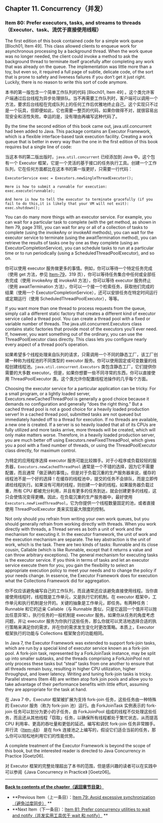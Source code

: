 ## Chapter 11. Concurrency（并发）

### Item 80: Prefer executors, tasks, and streams to threads（Executor、task、流优于直接使用线程）

The first edition of this book contained code for a simple work queue [Bloch01, Item 49]. This class allowed clients to
enqueue work for asynchronous processing by a background thread. When the work queue was no longer needed, the client
could invoke a method to ask the background thread to terminate itself gracefully after completing any work that was
already on the queue. The implementation was little more than a toy, but even so, it required a full page of subtle,
delicate code, of the sort that is prone to safety and liveness failures if you don’t get it just right. Luckily, there
is no reason to write this sort of code anymore.

本书的第一版包含一个简单工作队列的代码 [Bloch01, Item 49]
。这个类允许客户端通过后台线程为异步处理排队。当不再需要工作队列时，客户端可以调用一个方法，要求后台线程在完成队列上的任何工作后优雅地终止自己。这个实现只不过是一个玩具，但即便如此，它也需要一整页的代码，如果你做得不对，就很容易出现安全和活性失败。幸运的是，没有理由再编写这种代码了。

By the time the second edition of this book came out, java.util.concurrent had been added to Java. This package contains
an Executor Framework, which is a flexible interface-based task execution facility. Creating a work queue that is better
in every way than the one in the first edition of this book requires but a single line of code:

当这本书的第二版出版时，`java.util.concurrent` 已经添加到 Java 中。这个包有一个 Executor
框架，它是一个灵活的基于接口的任务执行工具。创建一个工作队列，它在任何方面都比在这本书的第一版更好，只需要一行代码：

```
ExecutorService exec = Executors.newSingleThreadExecutor();

Here is how to submit a runnable for execution:
exec.execute(runnable);

And here is how to tell the executor to terminate gracefully (if you fail to do this,it is likely that your VM will not exit):
exec.shutdown();
```

You can do many more things with an executor service. For example, you can wait for a particular task to complete (with
the get method, as shown in Item 79, page 319), you can wait for any or all of a collection of tasks to complete (using
the invokeAny or invokeAll methods), you can wait for the executor service to terminate (using the awaitTermination
method), you can retrieve the results of tasks one by one as they complete (using an ExecutorCompletionService), you can
schedule tasks to run at a particular time or to run periodically (using a ScheduledThreadPoolExecutor), and so on.

你可以使用 executor 服务做更多的事情。例如，你可以等待一个特定任务完成（使用 get
方法，参见 [Item-79](../Chapter-11/Chapter-11-Item-79-Avoid-excessive-synchronization.md)，319 页），你可以等待任务集合中任何或全部任务完成（使用
invokeAny 或 invokeAll 方法），你可以等待 executor 服务终止（使用 awaitTermination 方法），你可以一个接一个检索任务，获取他们完成的结果（使用一个
ExecutorCompletionService），还可以安排任务在特定时间运行或定期运行（使用 ScheduledThreadPoolExecutor），等等。

If you want more than one thread to process requests from the queue, simply call a different static factory that creates
a different kind of executor service called a thread pool. You can create a thread pool with a fixed or variable number
of threads. The java.util.concurrent.Executors class contains static factories that provide most of the executors you’ll
ever need. If, however, you want something out of the ordinary, you can use the ThreadPoolExecutor class directly. This
class lets you configure nearly every aspect of a thread pool’s operation.

如果希望多个线程处理来自队列的请求，只需调用一个不同的静态工厂，该工厂创建一种称为线程池的不同类型的 executor
服务。你可以使用固定或可变数量的线程创建线程池。`java.util.concurrent.Executors` 类包含静态工厂，它们提供你需要的大多数
executor。但是，如果你想要一些不同寻常的东西，你可以直接使用 ThreadPoolExecutor 类。这个类允许你配置线程池操作的几乎每个方面。

Choosing the executor service for a particular application can be tricky. For a small program, or a lightly loaded
server, Executors.newCachedThreadPool is generally a good choice because it demands no configuration and generally “does
the right thing.” But a cached thread pool is not a good choice for a heavily loaded production server! In a cached
thread pool, submitted tasks are not queued but immediately handed off to a thread for execution. If no threads are
available, a new one is created. If a server is so heavily loaded that all of its CPUs are fully utilized and more tasks
arrive, more threads will be created, which will only make matters worse. Therefore, in a heavily loaded production
server, you are much better off using Executors.newFixedThreadPool, which gives you a pool with a fixed number of
threads, or using the ThreadPoolExecutor class directly, for maximum control.

为特定的应用程序选择 executor 服务可能比较棘手。对于小程序或负载较轻的服务器，`Executors.newCachedThreadPool`
通常是一个不错的选择，因为它不需要配置，而且通常「做正确的事情」。但是对于负载沉重的生产服务器来说，缓存的线程池不是一个好的选择！在缓存的线程池中，提交的任务不会排队，而是立即传递给线程执行。如果没有可用的线程，则创建一个新的线程。如果服务器负载过重，所有
CPU 都被充分利用，并且有更多的任务到达，就会创建更多的线程，这只会使情况变得更糟。因此，在负载沉重的生产服务器中，最好使用
`Executors.newFixedThreadPool`，它为你提供一个线程数量固定的池，或者直接使用 ThreadPoolExecutor 类来实现最大限度的控制。

Not only should you refrain from writing your own work queues, but you should generally refrain from working directly
with threads. When you work directly with threads, a Thread serves as both a unit of work and the mechanism for
executing it. In the executor framework, the unit of work and the execution mechanism are separate. The key abstraction
is the unit of work, which is the task. There are two kinds of tasks: Runnable and its close cousin, Callable (which is
like Runnable, except that it returns a value and can throw arbitrary exceptions). The general mechanism for executing
tasks is the executor service. If you think in terms of tasks and let an executor service execute them for you, you gain
the flexibility to select an appropriate execution policy to meet your needs and to change the policy if your needs
change. In essence, the Executor Framework does for execution what the Collections Framework did for aggregation.

你不仅应该避免编写自己的工作队列，而且通常还应该避免直接使用线程。当你直接使用线程时，线程既是工作单元，又是执行它的机制。在
executor 框架中，工作单元和执行机制是分开的。关键的抽象是工作单元，即任务。有两种任务：Runnable 和它的近亲 Callable（与
Runnable 类似，只是它返回一个值并可以抛出任意异常）。执行任务的一般机制是 executor 服务。如果你从任务的角度考虑问题，并让
executor 服务为你执行这些任务，那么你就可以灵活地选择合适的执行策略来满足你的需求，并在你的需求发生变化时更改策略。本质上，Executor
框架执行的功能与 Collections 框架聚合的功能相同。

In Java 7, the Executor Framework was extended to support fork-join tasks, which are run by a special kind of executor
service known as a fork-join pool. A fork-join task, represented by a ForkJoinTask instance, may be split up into
smaller subtasks, and the threads comprising a ForkJoinPool not only process these tasks but “steal” tasks from one
another to ensure that all threads remain busy, resulting in higher CPU utilization, higher throughput, and lower
latency. Writing and tuning fork-join tasks is tricky. Parallel streams (Item 48) are written atop fork join pools and
allow you to take advantage of their performance benefits with little effort, assuming they are appropriate for the task
at hand.

在 Java 7 中，Executor 框架被扩展为支持 fork-join 任务，这些任务由一种特殊的 Executor 服务（称为 fork-join 池）运行。由
ForkJoinTask 实例表示的 fork-join 任务可以划分为更小的子任务，由 ForkJoinPool
组成的线程不仅处理这些任务，而且还从其他线程「窃取」任务，以确保所有线程都处于繁忙状态，从而提高 CPU 利用率、更高的吞吐量和更低的延迟。编写和调优
fork-join 任务非常棘手。并行流（[Item-48](../Chapter-7/Chapter-7-Item-48-Use-caution-when-making-streams-parallel.md)）
是在 fork 连接池之上编写的，假设它们适合当前的任务，那么你可以轻松地利用它们的性能优势。

A complete treatment of the Executor Framework is beyond the scope of this book, but the interested reader is directed
to Java Concurrency in Practice [Goetz06].

对 Executor 框架的完整处理超出了本书的范围，但是感兴趣的读者可以在实践中可以参阅《Java Concurrency in Practice》 [Goetz06]。

---
**[Back to contents of the chapter（返回章节目录）](../Chapter-11/Chapter-11-Introduction.md)**

- **Previous
  Item（上一条目）：[Item 79: Avoid excessive synchronization（避免过度同步）](../Chapter-11/Chapter-11-Item-79-Avoid-excessive-synchronization.md)
  **
- **Next
  Item（下一条目）：[Item 81: Prefer concurrency utilities to wait and notify（并发实用工具优于 wait 和 notify）](../Chapter-11/Chapter-11-Item-81-Prefer-concurrency-utilities-to-wait-and-notify.md)
  **
